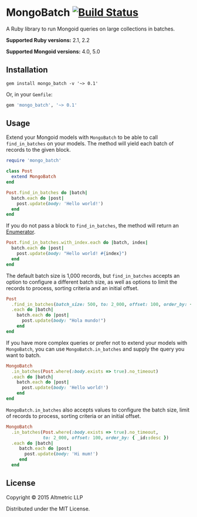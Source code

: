 # MongoBatch [![Build Status](https://travis-ci.org/altmetric/mongo_batch.svg?branch=master)](https://travis-ci.org/altmetric/mongo_batch)

A Ruby library to run Mongoid queries on large collections in batches.

**Supported Ruby versions:** 2.1, 2.2

**Supported Mongoid versions:** 4.0, 5.0

## Installation

```
gem install mongo_batch -v '~> 0.1'
```

Or, in your `Gemfile`:

```ruby
gem 'mongo_batch', '~> 0.1'
```

## Usage

Extend your Mongoid models with `MongoBatch` to be able to call
`find_in_batches` on your models. The method will yield each batch of
records to the given block.

```ruby
require 'mongo_batch'

class Post
  extend MongoBatch
end

Post.find_in_batches do |batch|
  batch.each do |post|
    post.update(body: 'Hello world!')
  end
end
```

If you do not pass a block to `find_in_batches`, the method will
return an [Enumerator](http://ruby-doc.org/core-2.2.2/Enumerator.html).

```ruby
Post.find_in_batches.with_index.each do |batch, index|
  batch.each do |post|
    post.update(body: "Hello world! #{index}")
  end
end
```

The default batch size is 1,000 records, but `find_in_batches` accepts
an option to configure a different batch size, as well as options to
limit the records to process, sorting criteria and an initial offset.

```ruby
Post
  .find_in_batches(batch_size: 500, to: 2_000, offset: 100, order_by: { _id: :desc })
  .each do |batch|
    batch.each do |post|
      post.update(body: "Hola mundo!")
    end
end

```

If you have more complex queries or prefer not to extend your models
with `MongoBatch`,
you can use `MongoBatch.in_batches` and supply the query you want to batch.

```ruby
MongoBatch
  .in_batches(Post.where(:body.exists => true).no_timeout)
  .each do |batch|
    batch.each do |post|
      post.update(body: 'Hello world!')
    end
end
```

`MongoBatch.in_batches` also accepts values to configure the batch size, limit of
records to process, sorting criteria or an initial offset.

```ruby
MongoBatch
  .in_batches(Post.where(:body.exists => true).no_timeout,
              to: 2_000, offset: 100, order_by: { _id::desc })
  .each do |batch|
     batch.each do |post|
       post.update(body: 'Hi mum!')
     end
  end
```

## License

Copyright © 2015 Altmetric LLP

Distributed under the MIT License.

[URI]: http://ruby-doc.org/stdlib/libdoc/uri/rdoc/URI.html

